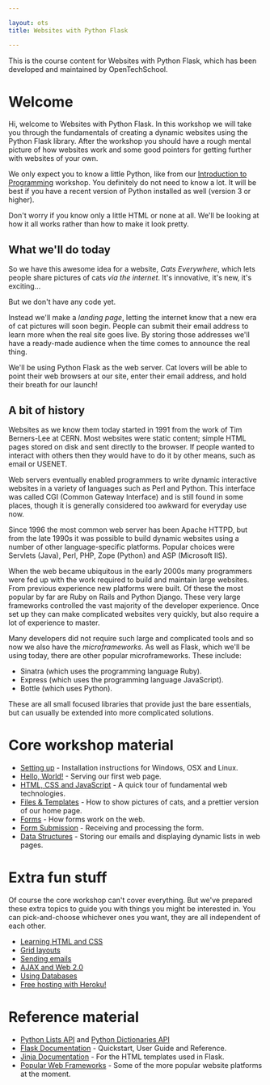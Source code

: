```yaml
---

layout: ots
title: Websites with Python Flask

---
```


This is the course content for Websites with Python Flask, which has been developed and maintained by OpenTechSchool.

# Welcome

Hi, welcome to Websites with Python Flask. In this workshop we will take you through the fundamentals of creating a dynamic websites using the Python Flask library. After the workshop you should have a rough mental picture of how websites work and some good pointers for getting further with websites of your own.

We only expect you to know a little Python, like from our [Introduction to Programming](http://opentechschool.github.com/python-beginners/en/index.html) workshop. You definitely do not need to know a lot. It will be best if you have a recent version of Python installed as well (version 3 or higher).

Don't worry if you know only a little HTML or none at all. We'll be looking at how it all works rather than how to make it look pretty.

## What we'll do today

So we have this awesome idea for a website, _Cats Everywhere_, which lets people share pictures of cats *via the internet*. It's innovative, it's new, it's exciting...

But we don't have any code yet.

Instead we'll make a _landing page_, letting the internet know that a new era of cat pictures will soon begin. People can submit their email address to learn more when the real site goes live. By storing those addresses we'll have a ready-made audience when the time comes to announce the real thing.

We'll be using Python Flask as the web server. Cat lovers will be able to point their web browsers at our site, enter their email address, and hold their breath for our launch!

## A bit of history

Websites as we know them today started in 1991 from the work of Tim Berners-Lee at CERN. Most websites were static content; simple HTML pages stored on disk and sent directly to the browser. If people wanted to interact with others then they would have to do it by other means, such as email or USENET.

Web servers eventually enabled programmers to write dynamic interactive websites in a variety of languages such as Perl and Python. This interface was called CGI (Common Gateway Interface) and is still found in some places, though it is generally considered too awkward for everyday use now.

Since 1996 the most common web server has been Apache HTTPD, but from the late 1990s it was possible to build dynamic websites using a number of other language-specific platforms. Popular choices were Servlets (Java), Perl, PHP, Zope (Python) and ASP (Microsoft IIS).

When the web became ubiquitous in the early 2000s many programmers were fed up with the work required to build and maintain large websites. From previous experience new platforms were built. Of these the most popular by far are Ruby on Rails and Python Django. These very large frameworks controlled the vast majority of the developer experience. Once set up they can make complicated websites very quickly, but also require a lot of experience to master.

Many developers did not require such large and complicated tools and so now we also have the _microframeworks_. As well as Flask, which we'll be using today, there are other popular microframeworks. These include:

* Sinatra (which uses the programming language Ruby).
* Express (which uses the programming language JavaScript).
* Bottle (which uses Python).

These are all small focused libraries that provide just the bare essentials, but can usually be extended into more complicated solutions.

# Core workshop material

* [Setting up](core/setup.html) - Installation instructions for Windows, OSX and Linux.
* [Hello, World!](core/hello-world.html) - Serving our first web page.
* [HTML, CSS and JavaScript](core/html-css-js.html) - A quick tour of fundamental web technologies.
* [Files & Templates](core/files-templates.html) - How to show pictures of cats, and a prettier version of our home page.
* [Forms](core/forms.html) - How forms work on the web.
* [Form Submission](core/form-submission.html) - Receiving and processing the form.
* [Data Structures](core/data.html) - Storing our emails and displaying dynamic lists in web pages.

# Extra fun stuff

Of course the core workshop can't cover everything. But we've prepared these extra topics to guide you with things you might be interested in. You can pick-and-choose whichever ones you want, they are all independent of each other.

* [Learning HTML and CSS](extras/learning-html-css.html)
* [Grid layouts](extras/grids.html)
* [Sending emails](extras/email.html)
* [AJAX and Web 2.0](extras/ajax.html)
* [Using Databases](extras/databases.html)
* [Free hosting with Heroku!](extras/heroku.html)

# Reference material

* [Python Lists API](http://docs.python.org/3/library/stdtypes.html#sequence-types-list-tuple-range) and  [Python Dictionaries API](http://docs.python.org/3/library/stdtypes.html#mapping-types-dict)
* [Flask Documentation](http://flask.pocoo.org/docs/) - Quickstart, User Guide and Reference.
* [Jinja Documentation](http://jinja.pocoo.org/docs/templates/) - For the HTML templates used in Flask.
* [Popular Web Frameworks](reference/web-frameworks.html) - Some of the more popular website platforms at the moment.

